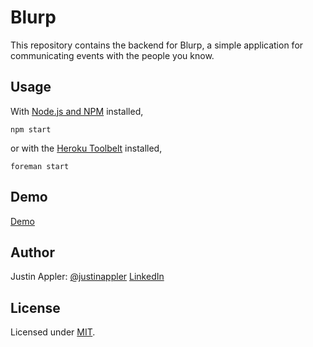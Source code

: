 Blurp
=====================================
This repository contains the backend for Blurp, a
simple application for communicating events with
the people you know.

## Usage
With [Node.js and NPM][nodejs] installed,
```
npm start
```
or with the [Heroku Toolbelt][heroku] installed,
```
foreman start
```

## Demo
[Demo][demo]

## Author
Justin Appler: [@justinappler][twitter] [LinkedIn][linkedin]

## License
Licensed under [MIT][mit].

[linkedin]: http://www.linkedin.com/in/justinappler
[demo]: https://blurp.herokuapp.com/
[twitter]: http://twitter.com/justinappler
[mit]: http://www.opensource.org/licenses/mit-license.php
[nodejs]: http://nodejs.org/
[heroku]: https://www.heroku.com
